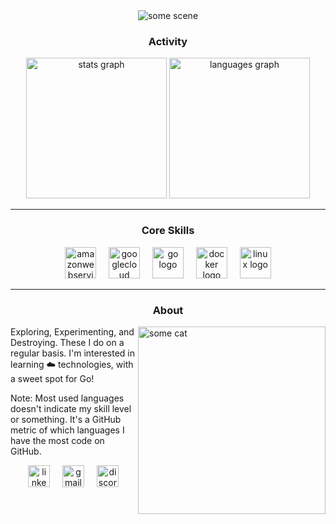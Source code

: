<div align="center">
  <img src="https://smarttechnology1tech.files.wordpress.com/2021/03/368c9526-cbef-47f9-a833-503c8a41f203.gif" alt="some scene">
</div>

<div align="center">
  <h3>Activity</h3>
  <img src="https://github-readme-stats.vercel.app/api?username=viljkid&hide_title=false&custom_title=My%20Stats&hide_rank=false&rank_icon=github&show_icons=true&include_all_commits=true&count_private=true&disable_animations=false&theme=dracula&locale=en&hide_border=false" height="225" alt="stats graph"  />
  <img src="https://github-readme-stats.vercel.app/api/top-langs?username=viljkid&locale=en&hide_title=false&layout=compact&card_width=&langs_count=8&theme=dracula&hide_border=false" height="225" alt="languages graph"  />
</div>

---

<div align="center">
  <h3>Core Skills</h3>
  <img src="https://cdn.jsdelivr.net/gh/devicons/devicon/icons/amazonwebservices/amazonwebservices-original-wordmark.svg" height="50" alt="amazonwebservices logo"  />
  <img width="12" />
  <img src="https://cdn.jsdelivr.net/gh/devicons/devicon/icons/googlecloud/googlecloud-original.svg" height="50" alt="googlecloud logo"  />
  <img width="12" />
  <img src="https://cdn.jsdelivr.net/gh/devicons/devicon/icons/go/go-original.svg" height="50" alt="go logo"  />
  <img width="12" />
  <img src="https://cdn.jsdelivr.net/gh/devicons/devicon/icons/docker/docker-original.svg" height="50" alt="docker logo"  />
  <img width="12" />
  <img src="https://cdn.jsdelivr.net/gh/devicons/devicon/icons/linux/linux-original.svg" height="50" alt="linux logo"  />
</div>

---

<!--
<div align="center">
  <h3>About</h3>
  <i>
    <p>Exploring, Experimenting, and Destroying. These I do on a regular basis. I'm interested in learning ☁️ technologies, with a sweet spot for Go!</p>
    <p>Note: Most used languages doesn't indicate my skill level or something. It's a GitHub metric of which languages I have the most code on GitHub.</p>
  </i>
  <a href="https://www.linkedin.com/in/sidharth-jawale"><img src="https://img.shields.io/static/v1?message=LinkedIn&logo=linkedin&label=&color=0077B5&logoColor=white&labelColor=&style=for-the-badge" height="35" alt="linkedin logo"  /></a>
  <img width="12" />
  <a href="mailto:sidharth.v.jawale@gmail.com"><img src="https://img.shields.io/static/v1?message=Gmail&logo=gmail&label=&color=D14836&logoColor=white&labelColor=&style=for-the-badge" height="35" alt="gmail logo"  /></a>
  <img width="12" />
  <a href="https://discord.com/users/582569990021054464"><img src="https://img.shields.io/static/v1?message=Discord&logo=discord&label=&color=7289DA&logoColor=white&labelColor=&style=for-the-badge" height="35" alt="discord logo"  /></a>
</div>
-->

<!--
<div align="right">
  <img src="https://vignette3.wikia.nocookie.net/fantendo/images/9/9f/Nyan_cat_animated.gif" alt="nyan cat" />
  <img src="http://3.bp.blogspot.com/-Qs89Fc3Mue4/Uww7rm5xvHI/AAAAAAAALXM/ZZcnGwWUHj0/s1600/GIF+~+Dogs+Running.GIF" alt="run" />
  <img src="https://media.giphy.com/media/SsCLe5ozI3C3wRHL9r/giphy.gif" alt="some cat" />
</div>
-->

<h3 align="center">About</h3>

<img align="right" src="https://media.giphy.com/media/SsCLe5ozI3C3wRHL9r/giphy.gif" width="300" alt="some cat" />

Exploring, Experimenting, and Destroying. These I do on a regular basis. I'm interested in learning ☁️ technologies, with a sweet spot for Go!

Note: Most used languages doesn't indicate my skill level or something. It's a GitHub metric of which languages I have the most code on GitHub.

<div align="center">
  <a target="_blank" href="https://www.linkedin.com/in/sidharth-jawale"><img src="https://img.shields.io/static/v1?message=LinkedIn&logo=linkedin&label=&color=0077B5&logoColor=white&labelColor=&style=for-the-badge" height="35" alt="linkedin logo"  /></a>
  <img width="12" />
  <a href="mailto:sidharth.v.jawale@gmail.com"><img src="https://img.shields.io/static/v1?message=Gmail&logo=gmail&label=&color=D14836&logoColor=white&labelColor=&style=for-the-badge" height="35" alt="gmail logo"  /></a>
  <img width="12" />
  <a href="https://discord.com/users/582569990021054464"><img src="https://img.shields.io/static/v1?message=Discord&logo=discord&label=&color=7289DA&logoColor=white&labelColor=&style=for-the-badge" height="35" alt="discord logo"  /></a>
</div>
